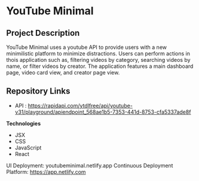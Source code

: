 # YouTube Minimal

## Project Description

YouTube Minimal uses a youtube API to provide users with a new minimilistic platform to minimize distractions. Users can perform actions in thois application such as, filtering videos by category, searching videos by name, or filter videos by creator. The application features a main dashboard page, video card view, and creator page view.

## Repository Links

- API : https://rapidapi.com/ytdlfree/api/youtube-v31/playground/apiendpoint_568ae1b5-7353-441d-8753-cfa5337ade8f

**Technologies**

- JSX
- CSS
- JavaScript
- React


UI Deployment: youtubeminimal.netlify.app
Continuous Deployment Platform: https://app.netlify.com


